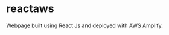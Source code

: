 # reactaws
[Webpage](https://main.dddgm95jbdr1j.amplifyapp.com/) built using React Js and deployed with AWS Amplify.
